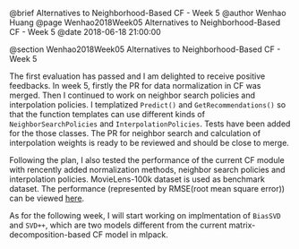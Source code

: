 @brief Alternatives to Neighborhood-Based CF - Week 5
@author Wenhao Huang
@page Wenhao2018Week05 Alternatives to Neighborhood-Based CF - Week 5
@date 2018-06-18 21:00:00

@section Wenhao2018Week05 Alternatives to Neighborhood-Based CF - Week 5

The first evaluation has passed and I am delighted to receive positive feedbacks. In week 5, firstly the PR for data normalization in CF was merged. Then I continued to work on neighbor search policies and interpolation policies. I templatized `Predict()` and `GetRecommendations()` so that the function templates can use different kinds of `NeighborSearchPolicies` and `InterpolationPolicies`. Tests have been added for the those classes. The PR for neighbor search and calculation of interpolation weights is ready to be reviewed and should be close to merge.

Following the plan, I also tested the performance of the current CF module with rencently added normalization methods, neighbor search policies and interpolation policies. MovieLens-100k dataset is used as benchmark dataset. The performance (represented by RMSE(root mean square error)) can be viewed [here](https://gist.github.com/Wenhao-H/8470c63f5063e18057af42e05c4549e0).

As for the following week, I will start working on implmentation of `BiasSVD` and `SVD++`, which are two models different from the current matrix-decomposition-based CF model in mlpack.
